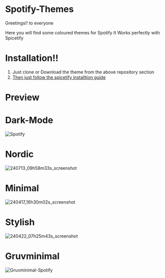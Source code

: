 # Spotify-Themes
Greetings!! to everyone

Here you will find some coloured themes for Spotify
It Works perfectly with Spicetify

# Installation!!
1. Just clone or Download the theme from the above repository section
2. [Then just follow the spicetify installtion guide](https://spicetify.app/docs/getting-started/)

# Preview

# Dark-Mode
![Spotify](https://github.com/MrVivekRajan/Spotify-Themes/assets/85994908/bd0d3579-f847-4934-9ab7-74d90392e3c1)

# Nordic
![240713_09h58m33s_screenshot](https://github.com/user-attachments/assets/cab87a25-1690-4eec-8b83-e750535bdfba)

# Minimal 
![240417_16h30m02s_screenshot](https://github.com/MrVivekRajan/Spotify-Themes/assets/85994908/ce0a89d7-e6be-4c81-90d7-0647e4092e81)

# Stylish
![240422_07h25m43s_screenshot](https://github.com/MrVivekRajan/Spotify-Themes/assets/85994908/6b84716d-e363-45a8-a056-453ae7ba0a07)

# Gruvminimal
![Gruvminimal-Spotify](https://github.com/MrVivekRajan/Discord-Themes/assets/85994908/b514d56a-e312-4753-a6d9-307b09b2c48b)
